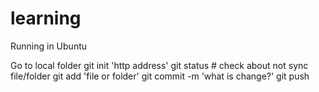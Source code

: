 # learning

Running in Ubuntu

Go to local folder 
git init 'http address'
git status        # check about not sync file/folder
git add 'file or folder'
git commit -m 'what is change?'
git push



